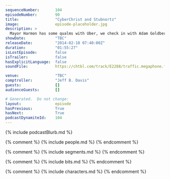 ```yaml
---
sequenceNumber:       104
episodeNumber:        90
title:                "CyberChrist and Stubnortz"
image:                episode-placeholder.jpg
description: >
  Mayor Harmon has some qualms with Uber, we check in with Adam Goldberg and SuperEgo's Matt Gourley settles a dispute during D&D.
showDate:             "TBC"
releaseDate:          "2014-02-10 07:40:00Z"
duration:             "01:55:27"
isLostEpisode:        false
isTrailer:            false
hasExplicitLanguage:  false
soundFile:            https://chtbl.com/track/E2288/traffic.megaphone.fm/STA7028819427.mp3?updated=1555718145

venue:                "TBC"
comptroller:          "Jeff B. Davis"
guests:               []
audienceGuests:       []

# Generated.  Do not change:
layout:               episode
hasPrevious:          True
hasNext:              True
podcastDynamiteId:    104
---
```


{% include podcastBlurb.md %}

{% comment %}
{% include people.md %}
{% endcomment %}

{% comment %}
{% include segments.md %}
{% endcomment %}

{% comment %}
{% include bits.md %}
{% endcomment %}

{% comment %}
{% include characters.md %}
{% endcomment %}
